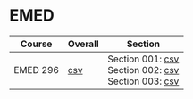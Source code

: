 # EMED

| Course | Overall | Section |
| ------ | ------- | ------- |
| EMED 296 | [csv](https://github.com/UCSD-Historical-Enrollment-Data/2024Spring/blob/main/overall/EMED%20296.csv) | Section 001: [csv](https://github.com/UCSD-Historical-Enrollment-Data/2024Spring/blob/main/section/EMED%20296_001.csv)<br>Section 002: [csv](https://github.com/UCSD-Historical-Enrollment-Data/2024Spring/blob/main/section/EMED%20296_002.csv)<br>Section 003: [csv](https://github.com/UCSD-Historical-Enrollment-Data/2024Spring/blob/main/section/EMED%20296_003.csv) |
